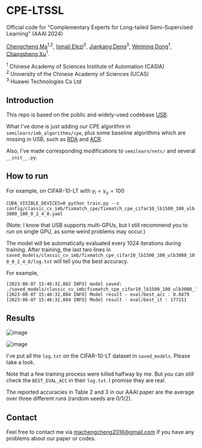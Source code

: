 # CPE-LTSSL
Official code for "Complementary Experts for Long-tailed Semi-Supervised Learning" (AAAI 2024)

[Chengcheng Ma](https://scholar.google.com/citations?user=-Zir-A8AAAAJ&hl=en)<sup>1,2</sup>, [Ismail Elezi](https://dvl.in.tum.de/team/elezi/)<sup>3</sup>, [Jiankang Deng](https://jiankangdeng.github.io/)<sup>3</sup>, [Weiming Dong](https://scholar.google.com/citations?user=WKGx4k8AAAAJ&hl=zh-CN)<sup>1</sup>, [Changsheng Xu](https://scholar.google.com.sg/citations?user=hI9NRDkAAAAJ&hl=zh-CN)<sup>1</sup>.

<sup>1</sup> Chinese Academy of Sciences Institute of Automation (CASIA)  
<sup>2</sup> University of the Chinese Academy of Sciences (UCAS)  
<sup>3</sup> Huawei Technologies Co Ltd  

## Introduction
This repo is based on the public and widely-used codebase [USB](https://github.com/microsoft/Semi-supervised-learning).

What I've done is just adding our CPE algorithm in `semilearn/imb_algorithms/cpe`, plus some baseline algorithms which are missing in USB, such as [RDA](https://github.com/NJUyued/RDA4RobustSSL) and [ACR](https://github.com/Gank0078/ACR).

Also, I've made corresponding modifications to `semilearn/nets/` and several `__init__.py`.

## How to run
For example, on CIFAR-10-LT with $\gamma_l=\gamma_u=100$

`
CUDA_VISIBLE_DEVICES=0 python train.py --c config/classic_cv_imb/fixmatch_cpe/fixmatch_cpe_cifar10_lb1500_100_ulb3000_100_0_2_4_0.yaml
`

(Note: I know that USB supports multi-GPUs, but I still recommend you to run on single GPU, as some weird problems may occur.)

The model will be automatically evaluated every 1024 iterations during training. After training, the last two lines in `saved_models/classic_cv_imb/fixmatch_cpe_cifar10_lb1500_100_ulb3000_100_0_2_4_0/log.txt` will tell you the best accuracy. 

For example,
```
[2023-08-07 15:46:32,882 INFO] model saved: ./saved_models/classic_cv_imb/fixmatch_cpe_cifar10_lb1500_100_ulb3000_100_0_2_4_0/latest_model.pth
[2023-08-07 15:46:32,884 INFO] Model result - eval/best_acc : 0.8479
[2023-08-07 15:46:32,884 INFO] Model result - eval/best_it : 177151
```

## Results
![image](https://github.com/machengcheng2016/CPE-LTSSL/assets/22851860/efce09a9-a951-447a-87c5-75136a7a59b7)

![image](https://github.com/machengcheng2016/CPE-LTSSL/assets/22851860/225b0e9e-cbb2-45b3-a2d7-a2e23ff554ea)


I've put all the `log.txt` on the CIFAR-10-LT dataset in `saved_models`. Please take a look. 

Note that a few training process were killed halfway by me. But you can still check the `BEST_EVAL_ACC` in their `log.txt`. I promise they are real.

The reported accuracies in Table 2 and 3 in our AAAI paper are the average over three different runs (random seeds are 0/1/2).

## Contact
Feel free to contact me via machengcheng2016@gmail.com if you have any problems about our paper or codes.
